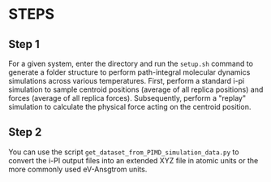 # STEPS

## Step 1

For a given system, enter the directory and run the `setup.sh` command to generate a folder structure to perform path-integral molecular dynamics simulations across various temperatures. First, perform a standard i-pi simulation to sample centroid positions (average of all replica positions) and forces (average of all replica forces). Subsequently, perform a "replay" simulation to calculate the physical force acting on the centroid position. 

## Step 2

You can use the script `get_dataset_from_PIMD_simulation_data.py` to convert the i-PI output files into an extended XYZ file in atomic units or the more commonly used eV-Ansgtrom units.
